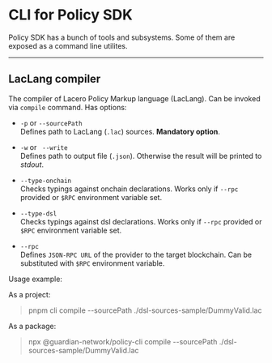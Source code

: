 # CLI for Policy SDK
Policy SDK has a bunch of tools and subsystems. Some of them are exposed as a command line utilites.

------------

## LacLang compiler
The compiler of Lacero Policy Markup language (LacLang).
Can be invoked via `compile` command.
Has options:
* `-p` or `--sourcePath` \
Defines path to LacLang (`.lac`) sources. __Mandatory option__.

* `-w` or ` --write` \
Defines path to output file (`.json`). Otherwise the result will be printed to *stdout*.

* `--type-onchain` \
Checks typings against onchain declarations. Works only if `--rpc` provided or `$RPC` environment variable set.

* `--type-dsl` \
Checks typings against dsl declarations. Works only if `--rpc` provided or `$RPC` environment variable set.

* `--rpc` \
Defines `JSON-RPC URL` of the provider to the target blockchain. 
Can be substituted with `$RPC` environment variable.

Usage example:

As a project:
> pnpm cli compile --sourcePath ./dsl-sources-sample/DummyValid.lac

As a package:
> npx @guardian-network/policy-cli compile --sourcePath ./dsl-sources-sample/DummyValid.lac